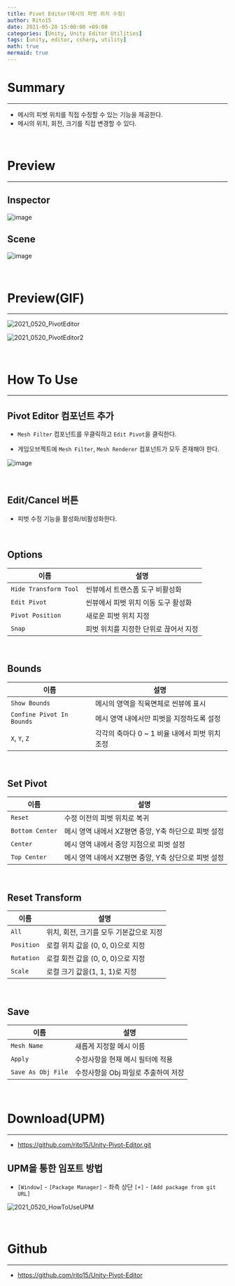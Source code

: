 ```yaml
---
title: Pivot Editor(메시의 피벗 위치 수정)
author: Rito15
date: 2021-05-20 15:00:00 +09:00
categories: [Unity, Unity Editor Utilities]
tags: [unity, editor, csharp, utility]
math: true
mermaid: true
---
```


# Summary
---
- 메시의 피벗 위치를 직접 수정할 수 있는 기능을 제공한다.
- 메시의 위치, 회전, 크기를 직접 변경할 수 있다.

<br>

# Preview
---

## **Inspector**
![image](https://user-images.githubusercontent.com/42164422/118937470-8bf96400-b988-11eb-8683-3322d51f272a.png)

## **Scene**

![image](https://user-images.githubusercontent.com/42164422/118936749-c7dff980-b987-11eb-838d-8a673497ed17.png)

<br>

# Preview(GIF)
---

![2021_0520_PivotEditor](https://user-images.githubusercontent.com/42164422/118942640-e21cd600-b98d-11eb-97f2-25dac89a6ab9.gif)

![2021_0520_PivotEditor2](https://user-images.githubusercontent.com/42164422/118942646-e34e0300-b98d-11eb-8dd4-72a368d8016e.gif)

<br>

# How To Use
---

## **Pivot Editor 컴포넌트 추가**

- `Mesh Filter` 컴포넌트를 우클릭하고 `Edit Pivot`을 클릭한다.

- 게임오브젝트에 `Mesh Filter`, `Mesh Renderer` 컴포넌트가 모두 존재해야 한다.

![image](https://user-images.githubusercontent.com/42164422/118944426-83f0f280-b98f-11eb-8201-fd5dbc0c330b.png)

<br>

## **Edit/Cancel 버튼**

- 피벗 수정 기능을 활성화/비활성화한다.

<br>

## **Options**

|이름|설명|
|---|---|
|`Hide Transform Tool`|씬뷰에서 트랜스폼 도구 비활성화|
|`Edit Pivot`|씬뷰에서 피벗 위치 이동 도구 활성화|
|`Pivot Position`|새로운 피벗 위치 지정|
|`Snap`|피벗 위치를 지정한 단위로 끊어서 지정|

<br>

## **Bounds**

|이름|설명|
|---|---|
|`Show Bounds`|메시의 영역을 직육면체로 씬뷰에 표시|
|`Confine Pivot In Bounds`|메시 영역 내에서만 피벗을 지정하도록 설정|
|`X`, `Y`, `Z`|각각의 축마다 0 ~ 1 비율 내에서 피벗 위치 조정|

<br>

## **Set Pivot**

|이름|설명|
|---|---|
|`Reset`|수정 이전의 피벗 위치로 복귀|
|`Bottom Center`|메시 영역 내에서 XZ평면 중앙, Y축 하단으로 피벗 설정|
|`Center`|메시 영역 내에서 중앙 지점으로 피벗 설정|
|`Top Center`|메시 영역 내에서 XZ평면 중앙, Y축 상단으로 피벗 설정|

<br>

## **Reset Transform**

|이름|설명|
|---|---|
|`All`|위치, 회전, 크기를 모두 기본값으로 지정|
|`Position`|로컬 위치 값을 (0, 0, 0)으로 지정|
|`Rotation`|로컬 회전 값을 (0, 0, 0)으로 지정|
|`Scale`|로컬 크기 값을(1, 1, 1)로 지정|

<br>

## **Save**

|이름|설명|
|---|---|
|`Mesh Name`|새롭게 지정할 메시 이름|
|`Apply`|수정사항을 현재 메시 필터에 적용|
|`Save As Obj File`|수정사항을 Obj 파일로 추출하여 저장|

<br>

# Download(UPM)
---
- https://github.com/rito15/Unity-Pivot-Editor.git

## UPM을 통한 임포트 방법
 - `[Window]` - `[Package Manager]` - 좌측 상단 `[+]` - `[Add package from git URL]`

![2021_0520_HowToUseUPM](https://user-images.githubusercontent.com/42164422/118945484-7425de00-b990-11eb-93d6-17853a4836c6.gif)

<br>

# Github
---
- <https://github.com/rito15/Unity-Pivot-Editor>

